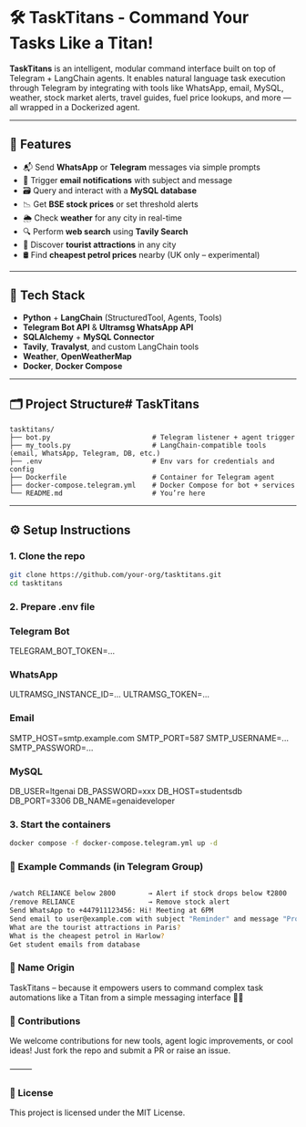# 🛠️ TaskTitans - Command Your Tasks Like a Titan!

**TaskTitans** is an intelligent, modular command interface built on top of Telegram + LangChain agents. It enables natural language task execution through Telegram by integrating with tools like WhatsApp, email, MySQL, weather, stock market alerts, travel guides, fuel price lookups, and more — all wrapped in a Dockerized agent.

---

## 🚀 Features

- 📬 Send **WhatsApp** or **Telegram** messages via simple prompts
- 📧 Trigger **email notifications** with subject and message
- 🗃️ Query and interact with a **MySQL database**
- 📉 Get **BSE stock prices** or set threshold alerts
- 🌦️ Check **weather** for any city in real-time
- 🔍 Perform **web search** using **Tavily Search**
- 🧭 Discover **tourist attractions** in any city
- 🛢️ Find **cheapest petrol prices** nearby (UK only – experimental)

---

## 🧱 Tech Stack

- **Python** + **LangChain** (StructuredTool, Agents, Tools)
- **Telegram Bot API** & **Ultramsg WhatsApp API**
- **SQLAlchemy** + **MySQL Connector**
- **Tavily**, **Travalyst**, and custom LangChain tools
- **Weather**, **OpenWeatherMap**
- **Docker**, **Docker Compose**

---

## 🗂️ Project Structure# TaskTitans

```
tasktitans/
├── bot.py                         # Telegram listener + agent trigger
├── my_tools.py                    # LangChain-compatible tools (email, WhatsApp, Telegram, DB, etc.)
├── .env                           # Env vars for credentials and config
├── Dockerfile                     # Container for Telegram agent
├── docker-compose.telegram.yml    # Docker Compose for bot + services
└── README.md                      # You’re here
```

---

## ⚙️ Setup Instructions

### 1. Clone the repo

```bash
git clone https://github.com/your-org/tasktitans.git
cd tasktitans
```

### 2. Prepare .env file

### Telegram Bot
TELEGRAM_BOT_TOKEN=...

### WhatsApp
ULTRAMSG_INSTANCE_ID=...
ULTRAMSG_TOKEN=...

### Email
SMTP_HOST=smtp.example.com
SMTP_PORT=587
SMTP_USERNAME=...
SMTP_PASSWORD=...

### MySQL
DB_USER=ltgenai
DB_PASSWORD=xxx
DB_HOST=studentsdb
DB_PORT=3306
DB_NAME=genaideveloper

### 3. Start the containers

```bash
docker compose -f docker-compose.telegram.yml up -d
```


### 💬 Example Commands (in Telegram Group)

```bash

/watch RELIANCE below 2800        → Alert if stock drops below ₹2800
/remove RELIANCE                  → Remove stock alert
Send WhatsApp to +447911123456: Hi! Meeting at 6PM
Send email to user@example.com with subject "Reminder" and message "Project due today"
What are the tourist attractions in Paris?
What is the cheapest petrol in Harlow?
Get student emails from database
```

### 🤖 Name Origin

TaskTitans – because it empowers users to command complex task automations like a Titan from a simple messaging interface 💪📱


### 🤝 Contributions

We welcome contributions for new tools, agent logic improvements, or cool ideas! Just fork the repo and submit a PR or raise an issue.

⸻

### 📜 License

This project is licensed under the MIT License.

